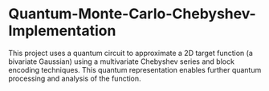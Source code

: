 # Quantum-Monte-Carlo-Chebyshev-Implementation
This project uses a quantum circuit to approximate a 2D target function (a bivariate Gaussian) using a multivariate Chebyshev series and block encoding techniques. This quantum representation enables further quantum processing and analysis of the function.
